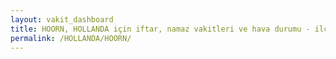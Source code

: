 ```yaml
---
layout: vakit_dashboard
title: HOORN, HOLLANDA için iftar, namaz vakitleri ve hava durumu - ilçe/eyalet seç
permalink: /HOLLANDA/HOORN/
---
```


<script type="text/javascript">
  var GLOBAL_COUNTRY = 'HOLLANDA';
  var GLOBAL_CITY = 'HOORN';
  var GLOBAL_STATE = '';
  var lat = 72;
  var lon = 21;
</script>
